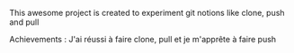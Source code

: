 This awesome project is created to experiment git notions like clone, push and pull

Achievements :
J'ai réussi à faire clone, pull et je m'apprête à faire push